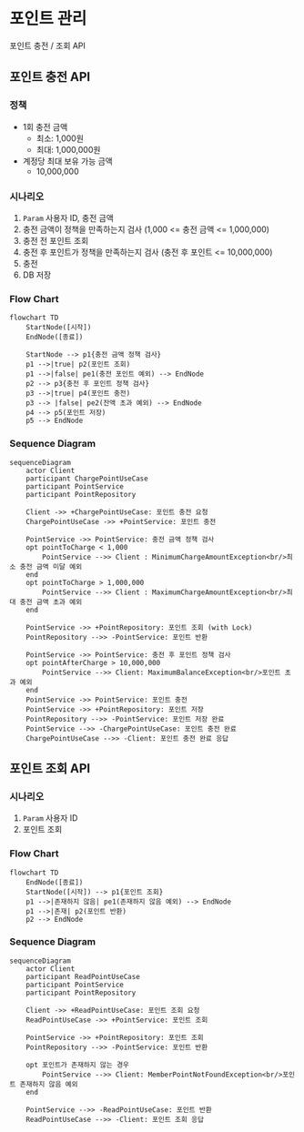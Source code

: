 # 포인트 관리
포인트 충전 / 조회 API

## 포인트 충전 API

### 정책
- 1회 충전 금액
  - 최소: 1,000원
  - 최대: 1,000,000원
- 계정당 최대 보유 가능 금액
  - 10,000,000

### 시나리오
1. `Param` 사용자 ID, 충전 금액
2. 충전 금액이 정책을 만족하는지 검사 (1,000 <= 충전 금액 <= 1,000,000)
3. 충전 전 포인트 조회
4. 충전 후 포인트가 정책을 만족하는지 검사 (충전 후 포인트 <= 10,000,000)
5. 충전
6. DB 저장

### Flow Chart
```mermaid
flowchart TD
    StartNode([시작])
    EndNode([종료])
    
    StartNode --> p1{충전 금액 정책 검사}
    p1 -->|true| p2(포인트 조회)
    p1 -->|false| pe1(충전 포인트 예외) --> EndNode
    p2 --> p3{충전 후 포인트 정책 검사}
    p3 -->|true| p4(포인트 충전)
    p3 --> |false| pe2(잔액 초과 예외) --> EndNode
    p4 --> p5(포인트 저장)
    p5 --> EndNode
```

### Sequence Diagram
```mermaid
sequenceDiagram 
    actor Client
    participant ChargePointUseCase
    participant PointService
    participant PointRepository
    
    Client ->> +ChargePointUseCase: 포인트 충전 요청
    ChargePointUseCase ->> +PointService: 포인트 충전

    PointService ->> PointService: 충전 금액 정책 검사
    opt pointToCharge < 1,000
        PointService -->> Client : MinimumChargeAmountException<br/>최소 충전 금액 미달 예외
    end
    opt pointToCharge > 1,000,000
        PointService -->> Client : MaximumChargeAmountException<br/>최대 충전 금액 초과 예외
    end

    PointService ->> +PointRepository: 포인트 조회 (with Lock) 
    PointRepository -->> -PointService: 포인트 반환

    PointService ->> PointService: 충전 후 포인트 정책 검사
    opt pointAfterCharge > 10,000,000
        PointService -->> Client: MaximumBalanceException<br/>포인트 초과 예외
    end
    PointService ->> PointService: 포인트 충전
    PointService ->> +PointRepository: 포인트 저장
    PointRepository -->> -PointService: 포인트 저장 완료
    PointService -->> -ChargePointUseCase: 포인트 충전 완료
    ChargePointUseCase -->> -Client: 포인트 충전 완료 응답
```

## 포인트 조회 API

### 시나리오
1. `Param` 사용자 ID
2. 포인트 조회

### Flow Chart
```mermaid
flowchart TD
    EndNode([종료])
    StartNode([시작]) --> p1{포인트 조회}
    p1 -->|존재하지 않음| pe1(존재하지 않음 예외) --> EndNode
    p1 -->|존재| p2(포인트 반환)
    p2 --> EndNode
```

### Sequence Diagram
```mermaid
sequenceDiagram 
    actor Client
    participant ReadPointUseCase
    participant PointService
    participant PointRepository
    
    Client ->> +ReadPointUseCase: 포인트 조회 요청
    ReadPointUseCase ->> +PointService: 포인트 조회

    PointService ->> +PointRepository: 포인트 조회
    PointRepository -->> -PointService: 포인트 반환

    opt 포인트가 존재하지 않는 경우
        PointService -->> Client: MemberPointNotFoundException<br/>포인트 존재하지 않음 예외 
    end

    PointService -->> -ReadPointUseCase: 포인트 반환
    ReadPointUseCase -->> -Client: 포인트 조회 응답
```